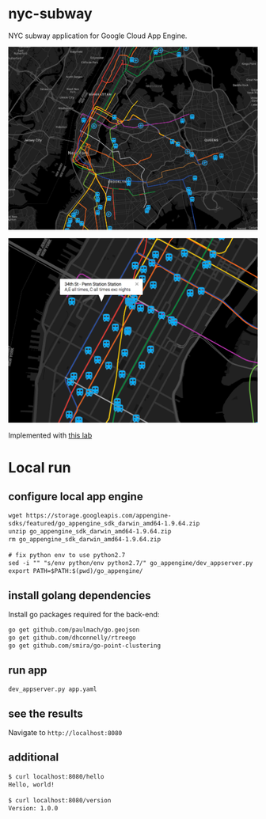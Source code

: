 # nyc-subway

NYC subway application for Google Cloud App Engine.

![1](images/1.png)

![2](images/2.png)

Implemented with [this lab](https://codelabs.developers.google.com/codelabs/nyc-subway-station-locator/)

# Local run

## configure local app engine

```
wget https://storage.googleapis.com/appengine-sdks/featured/go_appengine_sdk_darwin_amd64-1.9.64.zip
unzip go_appengine_sdk_darwin_amd64-1.9.64.zip
rm go_appengine_sdk_darwin_amd64-1.9.64.zip

# fix python env to use python2.7
sed -i "" "s/env python/env python2.7/" go_appengine/dev_appserver.py
export PATH=$PATH:$(pwd)/go_appengine/
```

## install golang dependencies

Install go packages required for the back-end:
```
go get github.com/paulmach/go.geojson
go get github.com/dhconnelly/rtreego
go get github.com/smira/go-point-clustering
```

## run app

```
dev_appserver.py app.yaml
```

## see the results

Navigate to `http://localhost:8080`

## additional

```
$ curl localhost:8080/hello
Hello, world!

$ curl localhost:8080/version
Version: 1.0.0
```